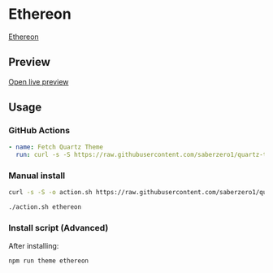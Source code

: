 # Ethereon

[Ethereon](https://www.rohit04saluja.com)

## Preview

[Open live preview](https://quartz-themes.github.io/ethereon/)

## Usage

### GitHub Actions

```yaml
- name: Fetch Quartz Theme
  run: curl -s -S https://raw.githubusercontent.com/saberzero1/quartz-themes/master/action.sh | bash -s -- ethereon
```

### Manual install

```bash
curl -s -S -o action.sh https://raw.githubusercontent.com/saberzero1/quartz-themes/master/action.sh

./action.sh ethereon
```

### Install script (Advanced)

After installing:

```bash
npm run theme ethereon
```
